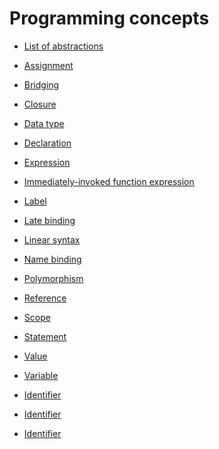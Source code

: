 # Programming concepts

- [List of abstractions](https://en.wikipedia.org/wiki/List_of_abstractions_(computer_science))
- [Assignment](https://en.wikipedia.org/wiki/Assignment_(computer_science))
- [Bridging](https://en.wikipedia.org/wiki/Bridging_(programming))
- [Closure](https://en.wikipedia.org/wiki/Closure_(computer_programming))
- [Data type](https://en.wikipedia.org/wiki/Data_type)
- [Declaration](https://en.wikipedia.org/wiki/Declaration_(computer_programming))
- [Expression](https://en.wikipedia.org/wiki/Expression_(computer_science))
- [Immediately-invoked function expression](https://en.wikipedia.org/wiki/Immediately-invoked_function_expression)
- [Label](https://en.wikipedia.org/wiki/Label_(computer_science))
- [Late binding](https://en.wikipedia.org/wiki/Late_binding)
- [Linear syntax](https://en.wikipedia.org/wiki/Linear_syntax)
- [Name binding](https://en.wikipedia.org/wiki/Name_binding)
- [Polymorphism](https://en.wikipedia.org/wiki/Polymorphism_(computer_science))
- [Reference](https://en.wikipedia.org/wiki/Reference_(computer_science))
- [Scope](https://en.wikipedia.org/wiki/Scope_(computer_science))
- [Statement](https://en.wikipedia.org/wiki/Statement_(computer_science))
- [Value](https://en.wikipedia.org/wiki/Value_(computer_science))
- [Variable](https://en.wikipedia.org/wiki/Variable_(computer_science))

- [Identifier](https://en.wikipedia.org/wiki/Identifier)
- [Identifier](https://en.wikipedia.org/wiki/Identifier_(computer_programming))
- [Identifier](https://en.wikipedia.org/wiki/Identifier_(computer_science))

